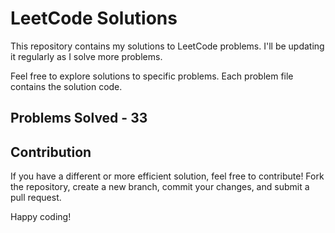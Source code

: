 # LeetCode Solutions

This repository contains my solutions to LeetCode problems. I'll be updating it regularly as I solve more problems.

Feel free to explore solutions to specific problems. Each problem file contains the solution code.

## Problems Solved - 33

## Contribution

If you have a different or more efficient solution, feel free to contribute! Fork the repository, create a new branch, commit your changes, and submit a pull request.

Happy coding!


